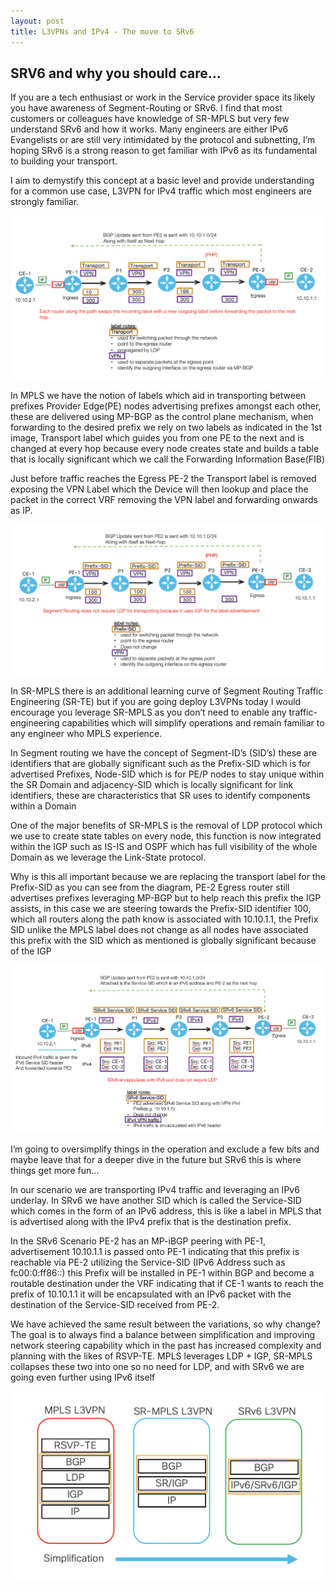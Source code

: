 ```yaml
---
layout: post
title: L3VPNs and IPv4 - The move to SRv6
---
```


## SRV6 and why you should care...


If you are a tech enthusiast or work in the Service provider space its likely you have awareness of Segment-Routing or SRv6. I find that most customers or colleagues have knowledge of SR-MPLS but very few understand SRv6 and how it works. Many engineers are either IPv6 Evangelists or are still very intimidated by the protocol and subnetting, I’m hoping SRv6 is a strong reason to get familiar with IPv6 as its fundamental to building your transport.

I aim to demystify this concept at a basic level and provide understanding for a common use case, L3VPN for IPv4 traffic which most engineers are strongly familiar.

![1 - SRV6 - MPLS.png](..%2Fimages%2FSRv6%2F1%20-%20SRV6%20-%20MPLS.png)

In MPLS we have the notion of labels which aid in transporting between prefixes
Provider Edge(PE) nodes advertising prefixes amongst each other, these are delivered using MP-BGP as the control plane mechanism, when forwarding to the desired prefix we rely on two labels as indicated in the 1st image, Transport label which guides you from one PE to the next and is changed at every hop because every node creates state and builds a table that is locally significant which we call the Forwarding Information Base(FIB)

Just before traffic reaches the Egress PE-2 the Transport label is removed exposing the VPN Label which the Device will then lookup and place the packet in the correct VRF removing the VPN label and forwarding onwards as IP.

![2 - SRV6 - SR-MPLS.png](..%2Fimages%2FSRv6%2F2%20-%20SRV6%20-%20SR-MPLS.png)

In SR-MPLS there is an additional learning curve of Segment Routing Traffic Engineering (SR-TE) but if you are going deploy L3VPNs today I would encourage you leverage SR-MPLS as you don’t need to enable any traffic-engineering capabilities which will simplify operations and remain familiar to any engineer who MPLS experience.

In Segment routing we have the concept of Segment-ID’s (SID’s) these are identifiers that are globally significant such as the Prefix-SID which is for advertised Prefixes, Node-SID which is for PE/P nodes to stay unique within the SR Domain and adjacency-SID which is locally significant for link identifiers, these are characteristics that SR uses to identify components within a Domain 

One of the major benefits of SR-MPLS is the removal of LDP protocol which we use to create state tables on every node, this function is now integrated within the IGP such as IS-IS and OSPF which has full visibility of the whole Domain as we leverage the Link-State protocol.

Why is this all important because we are replacing the transport label for the Prefix-SID as you can see from the diagram, PE-2 Egress router still advertises prefixes leveraging MP-BGP but to help reach this prefix the IGP assists, in this case we are steering towards the Prefix-SID identifier 100, which all routers along the path know is associated with 10.10.1.1, the Prefix SID unlike the MPLS label does not change as all nodes have associated this prefix with the SID which as mentioned is globally significant because of the IGP

![3 - SRV6 - SRV6.png](..%2Fimages%2FSRv6%2F3%20-%20SRV6%20-%20SRV6.png)

I’m going to oversimplify things in the operation and exclude a few bits and maybe leave that for a deeper dive in the future but SRv6 this is where things get more fun… 

In our scenario we are transporting IPv4 traffic and leveraging an IPv6 underlay. In SRv6 we have another SID which is called the Service-SID which comes in the form of an IPv6 address, this is like a label in MPLS that is advertised along with the IPv4 prefix that is the destination prefix. 

In the SRv6 Scenario PE-2 has an MP-iBGP peering with PE-1, advertisement 10.10.1.1 is passed onto PE-1 indicating that this prefix is reachable via PE-2 utilizing the Service-SID (IPv6 Address such as fc00:0:ff86::) this Prefix will be installed in PE-1 within BGP and become a routable destination under the VRF indicating that if CE-1 wants to reach the prefix of 10.10.1.1 it will be encapsulated with an IPv6 packet with the destination of the Service-SID received from PE-2.

We have achieved the same result between the variations, so why change? The goal is to always find a balance between simplification and improving network steering capability which in the past has increased complexity and planning with the likes of RSVP-TE. MPLS leverages LDP + IGP, SR-MPLS collapses these two into one so no need for LDP, and with SRv6 we are going even further using IPv6 itself

![4 - SRV6 - simpli.png](..%2Fimages%2FSRv6%2F4%20-%20SRV6%20-%20simpli.png)

